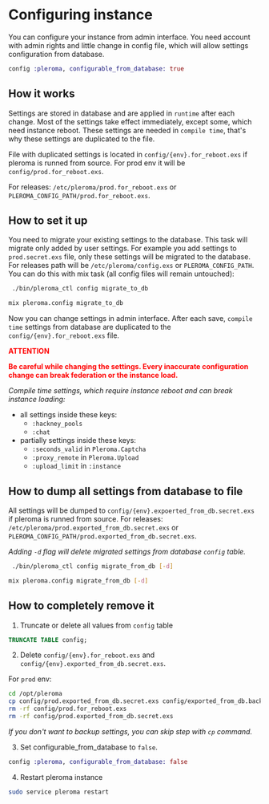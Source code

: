 # Configuring instance
You can configure your instance from admin interface. You need account with admin rights and little change in config file, which will allow settings configuration from database.

```elixir
config :pleroma, configurable_from_database: true
```

## How it works
Settings are stored in database and are applied in `runtime` after each change. Most of the settings take effect immediately, except some, which need instance reboot. These settings are needed in `compile time`, that's why these settings are duplicated to the file.

File with duplicated settings is located in `config/{env}.for_reboot.exs` if pleroma is runned from source. For prod env it will be `config/prod.for_reboot.exs`.

For releases: `/etc/pleroma/prod.for_reboot.exs` or `PLEROMA_CONFIG_PATH/prod.for_reboot.exs`.

## How to set it up
You need to migrate your existing settings to the database. This task will migrate only added by user settings.
For example you add settings to `prod.secret.exs` file, only these settings will be migrated to the database. For releases path will be `/etc/pleroma/config.exs` or `PLEROMA_CONFIG_PATH`.
You can do this with mix task (all config files will remain untouched):

```sh tab="OTP"
 ./bin/pleroma_ctl config migrate_to_db
```

```sh tab="From Source"
mix pleroma.config migrate_to_db
```

Now you can change settings in admin interface. After each save, `compile time` settings from database are duplicated to the `config/{env}.for_reboot.exs` file.

<span style="color:red">**ATTENTION**</span>

**<span style="color:red">Be careful while changing the settings. Every inaccurate configuration change can break federation or the instance load.</span>**

*Compile time settings, which require instance reboot and can break instance loading:*
- all settings inside these keys:
  - `:hackney_pools`
  - `:chat`
- partially settings inside these keys:
  - `:seconds_valid` in `Pleroma.Captcha`
  - `:proxy_remote` in `Pleroma.Upload`
  - `:upload_limit` in `:instance`

## How to dump all settings from database to file
All settings will be dumped to `config/{env}.expoerted_from_db.secret.exs` if pleroma is runned from source.
For releases: `/etc/pleroma/prod.exported_from_db.secret.exs` or `PLEROMA_CONFIG_PATH/prod.exported_from_db.secret.exs`.

*Adding `-d` flag will delete migrated settings from database `config` table.*

```sh tab="OTP"
 ./bin/pleroma_ctl config migrate_from_db [-d]
```

```sh tab="From Source"
mix pleroma.config migrate_from_db [-d]
```

## How to completely remove it

1. Truncate or delete all values from `config` table
```sql
TRUNCATE TABLE config;
```
2. Delete `config/{env}.for_reboot.exs` and `config/{env}.exported_from_db.secret.exs`.

For `prod` env:
```bash
cd /opt/pleroma
cp config/prod.exported_from_db.secret.exs config/exported_from_db.back
rm -rf config/prod.for_reboot.exs
rm -rf config/prod.exported_from_db.secret.exs
```
*If you don't want to backup settings, you can skip step with `cp` command.*

3. Set configurable_from_database to `false`.
```elixir
config :pleroma, configurable_from_database: false
```
4. Restart pleroma instance
```bash
sudo service pleroma restart
```

